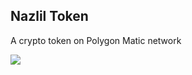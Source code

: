 ## Nazlil Token

A crypto token on Polygon Matic network

<img src="https://i.ibb.co/XLvyXT6/FGg-Rvu-DX0-Ac8-Ge9.jpg" >
